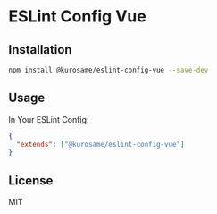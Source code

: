 # ESLint Config Vue

## Installation

```sh
npm install @kurosame/eslint-config-vue --save-dev
```

## Usage

In Your ESLint Config:

```json
{
  "extends": ["@kurosame/eslint-config-vue"]
}
```

## License

MIT
